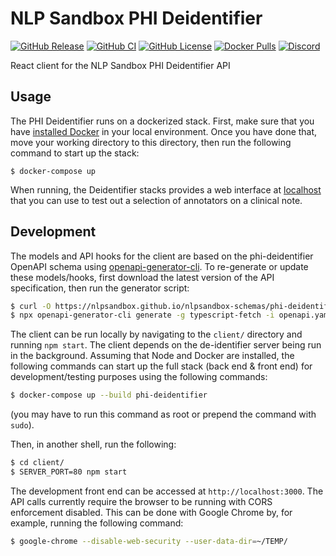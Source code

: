 # NLP Sandbox PHI Deidentifier

[![GitHub Release](https://img.shields.io/github/release/nlpsandbox/phi-deidentifier-app.svg?include_prereleases&color=94398d&labelColor=555555&logoColor=ffffff&style=for-the-badge&logo=github)](https://github.com/nlpsandbox/phi-deidentifier-app/releases)
[![GitHub CI](https://img.shields.io/github/workflow/status/nlpsandbox/phi-deidentifier-app/ci.svg?color=94398d&labelColor=555555&logoColor=ffffff&style=for-the-badge&logo=github)](https://github.com/nlpsandbox/phi-deidentifier-app/actions)
[![GitHub License](https://img.shields.io/github/license/nlpsandbox/phi-deidentifier-app.svg?color=94398d&labelColor=555555&logoColor=ffffff&style=for-the-badge&logo=github)](https://github.com/nlpsandbox/phi-deidentifier-app/blob/main/LICENSE)
[![Docker Pulls](https://img.shields.io/docker/pulls/nlpsandbox/phi-deidentifier-app.svg?color=94398d&labelColor=555555&logoColor=ffffff&style=for-the-badge&label=pulls&logo=docker)](https://hub.docker.com/r/nlpsandbox/phi-deidentifier-app)
[![Discord](https://img.shields.io/discord/770484164393828373.svg?color=94398d&labelColor=555555&logoColor=ffffff&style=for-the-badge&label=Discord&logo=discord)](https://discord.gg/Zb4ymtF "Realtime support / chat with the community and the team")

React client for the NLP Sandbox PHI Deidentifier API

## Usage

The PHI Deidentifier runs on a dockerized stack. First, make sure that you have [installed Docker](https://docs.docker.com/get-docker/)
in your local environment. Once you have done that, move your working directory to this directory, then run the
following command to start up the stack:

```
$ docker-compose up
```

When running, the Deidentifier stacks provides a web interface at [localhost](http://localhost) that you can use to test
out a selection of annotators on a clinical note.

## Development

The models and API hooks for the client are based on the phi-deidentifier
OpenAPI schema using
[openapi-generator-cli](https://github.com/OpenAPITools/openapi-generator-cli).
To re-generate or update these models/hooks, first download the latest
version of the API specification, then run the generator script:

```bash
$ curl -O https://nlpsandbox.github.io/nlpsandbox-schemas/phi-deidentifier/edge/openapi.yaml
$ npx openapi-generator-cli generate -g typescript-fetch -i openapi.yaml -o client/src --additional-properties=typescriptThreePlus=true
```

The client can be run locally by navigating to the `client/` directory and running `npm start`. The client depends on
the de-identifier server being run in the background. Assuming that Node and Docker are installed, the following
commands can start up the full stack (back end & front end) for development/testing purposes using the following commands:

```bash
$ docker-compose up --build phi-deidentifier
```
(you may have to run this command as root or prepend the command with `sudo`).

Then, in another shell, run the following:

```bash
$ cd client/
$ SERVER_PORT=80 npm start
```

The development front end can be accessed at `http://localhost:3000`. The API calls currently require the browser to be
running with CORS enforcement disabled. This can be done with Google Chrome by, for example, running the following
command:

```bash
$ google-chrome --disable-web-security --user-data-dir=~/TEMP/
```
